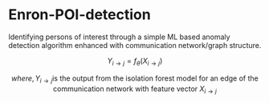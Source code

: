 # Enron-POI-detection
 Identifying persons of interest through a simple ML based anomaly detection algorithm enhanced with communication network/graph structure.

```math
Y_{i \rightarrow j} = f_\theta \left( X_{i \rightarrow j} \right)
```
```math
where, Y_{i \rightarrow j} \text{is the output from the isolation forest model for an edge of the communication network with feature vector } X_{i \rightarrow j}
```
